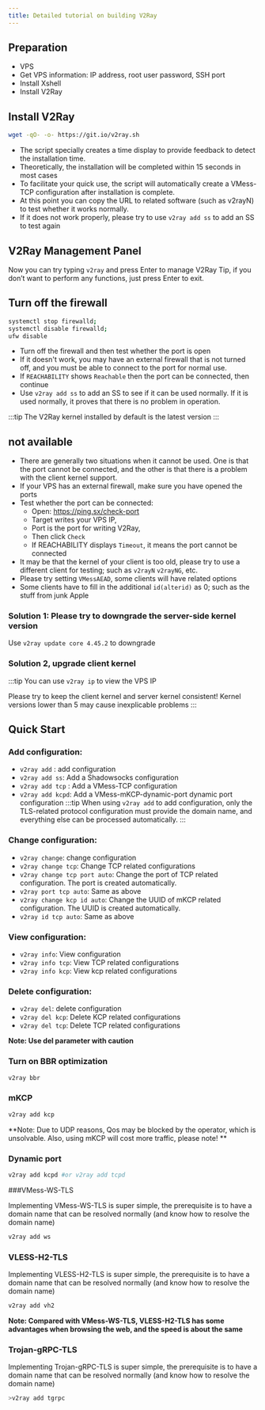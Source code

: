 ```yaml
---
title: Detailed tutorial on building V2Ray
---
```


## Preparation

- VPS
- Get VPS information: IP address, root user password, SSH port
- Install Xshell
- Install V2Ray

## Install V2Ray

```sh
wget -qO- -o- https://git.io/v2ray.sh
```

- The script specially creates a time display to provide feedback to detect the installation time.
- Theoretically, the installation will be completed within 15 seconds in most cases
- To facilitate your quick use, the script will automatically create a VMess-TCP configuration after installation is complete.
- At this point you can copy the URL to related software (such as v2rayN) to test whether it works normally.
- If it does not work properly, please try to use `v2ray add ss` to add an SS to test again

## V2Ray Management Panel

Now you can try typing `v2ray` and press Enter to manage V2Ray
Tip, if you don’t want to perform any functions, just press Enter to exit.

## Turn off the firewall

```sh
systemctl stop firewalld;
systemctl disable firewalld;
ufw disable
```

- Turn off the firewall and then test whether the port is open
- If it doesn't work, you may have an external firewall that is not turned off, and you must be able to connect to the port for normal use.
- If `REACHABILITY` shows `Reachable` then the port can be connected, then continue
- Use `v2ray add ss` to add an SS to see if it can be used normally. If it is used normally, it proves that there is no problem in operation.

:::tip
The V2Ray kernel installed by default is the latest version
:::

## not available

- There are generally two situations when it cannot be used. One is that the port cannot be connected, and the other is that there is a problem with the client kernel support.
- If your VPS has an external firewall, make sure you have opened the ports
- Test whether the port can be connected:
  - Open: <https://ping.sx/check-port>
  - Target writes your VPS IP,
  - Port is the port for writing V2Ray,
  - Then click `Check`
  - If REACHABILITY displays `Timeout`, it means the port cannot be connected
- It may be that the kernel of your client is too old, please try to use a different client for testing; such as `v2rayN` `v2rayNG`, etc.
- Please try setting `VMessAEAD`, some clients will have related options
- Some clients have to fill in the additional `id(alterid)` as 0; such as the stuff from junk Apple

### Solution 1: Please try to downgrade the server-side kernel version

Use `v2ray update core 4.45.2` to downgrade

### Solution 2, upgrade client kernel

:::tip
You can use `v2ray ip` to view the VPS IP

Please try to keep the client kernel and server kernel consistent! Kernel versions lower than 5 may cause inexplicable problems
:::

## Quick Start

### Add configuration:

- `v2ray add` : add configuration
- `v2ray add ss`: Add a Shadowsocks configuration
- `v2ray add tcp` : Add a VMess-TCP configuration
- `v2ray add kcpd`: Add a VMess-mKCP-dynamic-port dynamic port configuration
  :::tip
  When using `v2ray add` to add configuration, only the TLS-related protocol configuration must provide the domain name, and everything else can be processed automatically.
  :::

### Change configuration:

- `v2ray change`: change configuration
- `v2ray change tcp`: Change TCP related configurations
- `v2ray change tcp port auto`: Change the port of TCP related configuration. The port is created automatically.
- `v2ray port tcp auto`: Same as above
- `v2ray change kcp id auto`: Change the UUID of mKCP related configuration. The UUID is created automatically.
- `v2ray id tcp auto`: Same as above

### View configuration:

- `v2ray info`: View configuration
- `v2ray info tcp`: View TCP related configurations
- `v2ray info kcp`: View kcp related configurations

### Delete configuration:

- `v2ray del`: delete configuration
- `v2ray del kcp`: Delete KCP related configurations
- `v2ray del tcp`: Delete TCP related configurations

**Note: Use del parameter with caution**

### Turn on BBR optimization

```sh
v2ray bbr
```

### mKCP

```sh
v2ray add kcp
```

**Note: Due to UDP reasons, Qos may be blocked by the operator, which is unsolvable. Also, using mKCP will cost more traffic, please note! **

### Dynamic port

```sh
v2ray add kcpd #or v2ray add tcpd
```

###VMess-WS-TLS

Implementing VMess-WS-TLS is super simple, the prerequisite is to have a domain name that can be resolved normally (and know how to resolve the domain name)

```sh
v2ray add ws
```

### VLESS-H2-TLS

Implementing VLESS-H2-TLS is super simple, the prerequisite is to have a domain name that can be resolved normally (and know how to resolve the domain name)

```sh
v2ray add vh2
```

**Note: Compared with VMess-WS-TLS, VLESS-H2-TLS has some advantages when browsing the web, and the speed is about the same**

### Trojan-gRPC-TLS

Implementing Trojan-gRPC-TLS is super simple, the prerequisite is to have a domain name that can be resolved normally (and know how to resolve the domain name)

```sh
>v2ray add tgrpc
```
